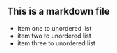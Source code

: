 ## This is a markdown file

* Item one to unordered list
* item two to unordered list
* item three to unordered list